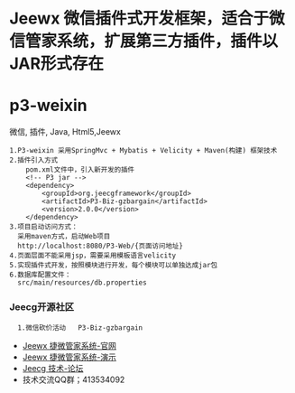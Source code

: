 Jeewx 微信插件式开发框架，适合于微信管家系统，扩展第三方插件，插件以JAR形式存在
==========
p3-weixin
===============

微信, 插件, Java, Html5,Jeewx

    1.P3-weixin 采用SpringMvc + Mybatis + Velicity + Maven(构建) 框架技术
    2.插件引入方式
        pom.xml文件中，引入新开发的插件
        <!-- P3 jar -->
 	    <dependency>
			<groupId>org.jeecgframework</groupId>
			<artifactId>P3-Biz-gzbargain</artifactId>
			<version>2.0.0</version>
		</dependency>
	3.项目启动访问方式：
	  采用maven方式，启动Web项目
      http://localhost:8080/P3-Web/{页面访问地址}
    4.页面层面不能采用jsp，需要采用模板语言velicity
    5.实现插件式开发，按照模块进行开发，每个模块可以单独达成jar包
	6.数据库配置文件：
	  src/main/resources/db.properties
	  
	  
### Jeecg开源社区
	  1.微信砍价活动   P3-Biz-gzbargain
	  
	  
	  
* [Jeewx 捷微管家系统-官网](http://www.jeewx.com)
* [Jeewx 捷微管家系统-演示](http://www.jeewx.com/jeewx)
* [Jeecg 技术-论坛](http://www.jeecg.org)
*  技术交流QQ群；413534092